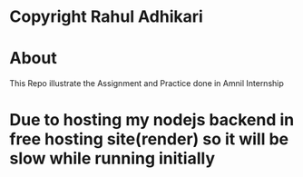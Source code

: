 # Copyright Rahul Adhikari

# About
This Repo illustrate the Assignment and Practice done in Amnil Internship

# Due to hosting my nodejs backend in free hosting site(render) so it will be slow while running initially
